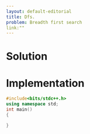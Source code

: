 ```yaml
---
layout: default-editorial
title: Dfs.
problem: Breadth first search
link:""
---
```

# Solution

# Implementation

~~~cpp
#include<bits/stdc++.h>
using namespace std;
int main()
{

}